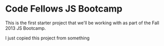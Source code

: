Code Fellows JS Bootcamp
========================

This is the first starter project that we'll be working with as part of
the Fall 2013 JS Bootcamp.

I just copied this project from something
